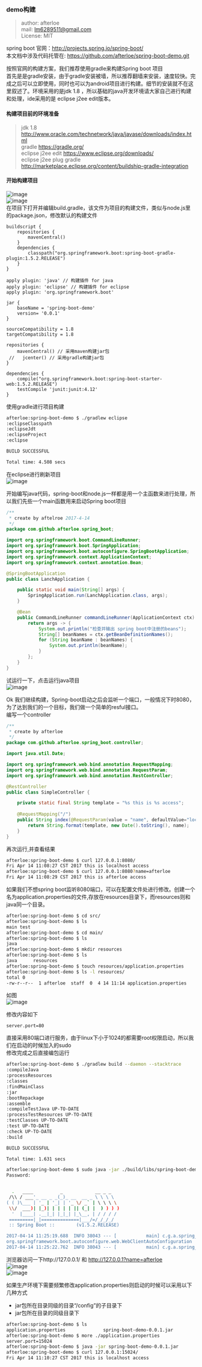 ### demo构建

> author: afterloe  
> mail: lm6289511@gmail.com  
> License: MIT  

spring boot 官网：http://projects.spring.io/spring-boot/  
本文档中涉及代码托管在: https://github.com/afterloe/spring-boot-demo.git  

按照官网的构建方案，我们推荐使用gradle来构建Spring boot 项目  
首先是是gradle安装，由于gradle安装被墙，所以推荐翻墙来安装，速度较快。完成之后可以立即使用，同时也可以为android项目进行构建。细节的安装就不在这里叙述了。环境采用的是jdk 1.8 ，所以基础的java开发环境请大家自己进行构建和处理，ide采用的是 eclipse j2ee edit版本。

#### 构建项目前的环境准备
> jdk 1.8 http://www.oracle.com/technetwork/java/javase/downloads/index.html   
> gradle  https://gradle.org/  
> eclipse j2ee edit  https://www.eclipse.org/downloads/  
> eclipse j2ee plug gradle  http://marketplace.eclipse.org/content/buildship-gradle-integration  

#### 开始构建项目
![image](https://github.com/afterloe/docs/raw/master/spring-boot/images/build_project_1.png)  
![image](https://github.com/afterloe/docs/raw/master/spring-boot/images/build_project_2.png)  
在项目下打开并编辑build.gradle，该文件为项目的构建文件，类似与node.js里的package.json，修改默认的构建文件
```
buildscript {
    repositories {
        mavenCentral()
    }
    dependencies {
        classpath("org.springframework.boot:spring-boot-gradle-plugin:1.5.2.RELEASE")
    }
}

apply plugin: 'java' // 构建插件 for java
apply plugin: 'eclipse' // 构建插件 for eclipse
apply plugin: 'org.springframework.boot'

jar {
	baseName = 'spring-boot-demo'
	version= '0.0.1'
}

sourceCompatibility = 1.8
targetCompatibility = 1.8

repositories {
    mavenCentral() // 采用maven构建jar包
 //   jcenter() // 采用gradle构建jar包
}

dependencies {
	compile("org.springframework.boot:spring-boot-starter-web:1.5.2.RELEASE")
    testCompile 'junit:junit:4.12'
}
```

使用gradle进行项目构建
```bash
afterloe:spring-boot-demo $ ./gradlew eclipse
:eclipseClasspath
:eclipseJdt
:eclipseProject
:eclipse

BUILD SUCCESSFUL

Total time: 4.508 secs
```
在eclipse进行刷新项目  
![image](https://github.com/afterloe/docs/raw/master/spring-boot/images/build_project_3.png)  

开始编写java代码，spring-boot和node.js一样都是用一个主函数来进行处理，所以我们先些一个main函数用来启动Spring boot项目

```java
/**
 * create by aftelroe 2017-4-14
 */
package com.github.afterloe.spring_boot;

import org.springframework.boot.CommandLineRunner;
import org.springframework.boot.SpringApplication;
import org.springframework.boot.autoconfigure.SpringBootApplication;
import org.springframework.context.ApplicationContext;
import org.springframework.context.annotation.Bean;

@SpringBootApplication
public class LanchApplication {

	public static void main(String[] args) {
		SpringApplication.run(LanchApplication.class, args);
	}

	@Bean
	public CommandLineRunner commandLineRunner(ApplicationContext ctx) {
		return args -> {
			System.out.println("检查并输出 spring boot中注册的beans");
			String[] beanNames = ctx.getBeanDefinitionNames();
			for (String beanName : beanNames) {
				System.out.println(beanName);
			}
		};
	}
}
```
试运行一下，点击运行java项目  
![image](https://github.com/afterloe/docs/raw/master/spring-boot/images/build_project_4.png)  

Ok 我们继续构建，Spring-boot启动之后会监听一个端口，一般情况下时8080，为了达到我们的一个目标，我们做一个简单的resful接口。  
编写一个controller
```java
/**
 * create by afterloe
 */
package com.github.afterloe.spring_boot.controller;

import java.util.Date;

import org.springframework.web.bind.annotation.RequestMapping;
import org.springframework.web.bind.annotation.RequestParam;
import org.springframework.web.bind.annotation.RestController;

@RestController
public class SimpleController {

	private static final String template = "%s this is %s access";
	
	@RequestMapping("/")
	public String index(@RequestParam(value = "name", defaultValue="localhost") String name) {
		return String.format(template, new Date().toString(), name);
	}
}
```

再次运行,并查看结果  
```bash
afterloe:spring-boot-demo $ curl 127.0.0.1:8080/
Fri Apr 14 11:08:27 CST 2017 this is localhost access
afterloe:spring-boot-demo $ curl 127.0.0.1:8080?name=afterloe
Fri Apr 14 11:08:29 CST 2017 this is afterloe access
```

如果我们不想spring boot监听8080端口，可以在配置文件处进行修改。创建一个名为application.properties的文件,存放在resources目录下，而resources则和java同一个目录。
```bash
afterloe:spring-boot-demo $ cd src/
afterloe:spring-boot-demo $ ls
main test
afterloe:spring-boot-demo $ cd main/
afterloe:spring-boot-demo $ ls
java
afterloe:spring-boot-demo $ mkdir resources
afterloe:spring-boot-demo $ ls
java      resources
afterloe:spring-boot-demo $ touch resources/application.properties
afterloe:spring-boot-demo $ ls -l resources/
total 0
-rw-r--r--  1 afterloe  staff  0  4 14 11:14 application.properties
```
如图  
![image](https://github.com/afterloe/docs/raw/master/spring-boot/images/build_project_5.png)  

修改内容如下
```
server.port=80
```
直接采用80端口进行服务，由于linux下小于1024的都需要root权限启动，所以我们在启动的时候加入的sudo  
修改完成之后直接编包运行
```bash
afterloe:spring-boot-demo $ ./gradlew build --daemon --stacktrace
:compileJava
:processResources
:classes
:findMainClass
:jar
:bootRepackage
:assemble
:compileTestJava UP-TO-DATE
:processTestResources UP-TO-DATE
:testClasses UP-TO-DATE
:test UP-TO-DATE
:check UP-TO-DATE
:build

BUILD SUCCESSFUL

Total time: 1.631 secs

afterloe:spring-boot-demo $ sudo java -jar ./build/libs/spring-boot-demo-0.0.1.jar
Password:


  .   ____          _            __ _ _
 /\\ / ___'_ __ _ _(_)_ __  __ _ \ \ \ \
( ( )\___ | '_ | '_| | '_ \/ _` | \ \ \ \
 \\/  ___)| |_)| | | | | || (_| |  ) ) ) )
  '  |____| .__|_| |_|_| |_\__, | / / / /
 =========|_|==============|___/=/_/_/_/
 :: Spring Boot ::        (v1.5.2.RELEASE)

2017-04-14 11:25:19.688  INFO 38043 --- [           main] c.g.a.spring_boot.LanchApplication       : Starting LanchApplication on mbp.local with PID 38043 (/project/java/spring-boot-demo/build/libs/spring-boot-demo-0.0.1.jar started by root in /project/java/spring-boot-demo)
org.springframework.boot.autoconfigure.web.WebClientAutoConfiguration
2017-04-14 11:25:22.762  INFO 38043 --- [           main] c.g.a.spring_boot.LanchApplication       : Started LanchApplication in 13.64 seconds (JVM running for 14.212)
```

浏览器访问一下http://127.0.0.1/ 和 http://127.0.0.1?name=afterloe  
![image](https://github.com/afterloe/docs/raw/master/spring-boot/images/build_project_6.png)  
![image](https://github.com/afterloe/docs/raw/master/spring-boot/images/build_project_7.png)  

如果生产环境下需要频繁修改application.properties则启动的时候可以采用以下几种方式  
* jar包所在目录同级的目录“/config”的子目录下
* jar包所在目录的同级目录下

```bash
afterloe:spring-boot-demo $ ls
application.properties              spring-boot-demo-0.0.1.jar          spring-boot-demo-0.0.1.jar.original
afterloe:spring-boot-demo $ more ./application.properties
server.port=15024
afterloe:spring-boot-demo $ java -jar spring-boot-demo-0.0.1.jar
afterloe:spring-boot-demo $ curl 127.0.0.1:15024/
Fri Apr 14 11:10:27 CST 2017 this is localhost access
```

